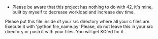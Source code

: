 * Please be aware that this project has nothing to do with 42, it's mine, built by myself to decrease workload and increase dev time.

Please put this file inside of your src directory where all your c files are.
Execute it with 'python file_name.py'
Please, do not leave this in your src directory or push it with your files. You will get KO'ed for it.

